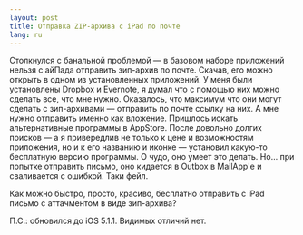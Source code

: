 ```yaml
---
layout: post
title: Отправка ZIP-архива с iPad по почте 
lang: ru
---
```


Столкнулся с банальной проблемой — в базовом наборе приложений нельзя с айПада отправить зип-архив по почте. Скачав, его можно открыть в одном из установленных приложений. У меня были установлены Dropbox и Evernote, я думал что с помощью них можно сделать все, что мне нужно. Оказалось, что максимум что они могут сделать с зип-архивами — отправить по почте ссылку на них. А мне нужно отправить именно как вложение. Пришлось искать альтернативные программы в AppStore. После довольно долгих поисков — а я привередлив не только к цене и возможностям приложения, но и к его названию и иконке — установил какую-то бесплатную версию программы. О чудо, оно умеет это делать. Но... при попытке отправить письмо, оно кидается в Outbox в MailApp'е и сваливается с ошибкой. Таки фейл.

Как можно быстро, просто, красиво, бесплатно отправить с iPad письмо с аттачментом в виде зип-архива?

П.С.: обновился до iOS 5.1.1. Видимых отличий нет.

